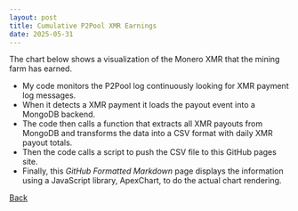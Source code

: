 ```yaml
---
layout: post
title: Cumulative P2Pool XMR Earnings
date: 2025-05-31
---
```

<script src="https://cdnjs.cloudflare.com/ajax/libs/PapaParse/5.3.0/papaparse.min.js"></script>
<script src="https://cdn.jsdelivr.net/npm/apexcharts"></script>
<script src="/assets/js/P2PoolPayouts.js"></script>

The chart below shows a visualization of the Monero XMR that the mining farm has earned. 

* My code monitors the P2Pool log continuously looking for XMR payment log messages.
* When it detects a XMR payment it loads the payout event into a MongoDB backend.
* The code then calls a function that extracts all XMR payouts from MongoDB and transforms the data into a CSV format with daily XMR payout totals.
* Then the code calls a script to push the CSV file to this GitHub pages site.
* Finally, this *GitHub Formatted Markdown* page displays the information using a JavaScript library, ApexChart, to do the actual chart rendering.

<div id="wrapper">
  <div id="areaChart">
  </div>
  <div id="barChart">
  </div>
 </div>

[Back](/pages/web/index.html)

